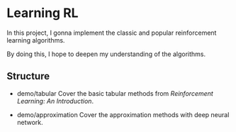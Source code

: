 # Learning RL

In this project, I gonna implement the classic and popular reinforcement learning algorithms.

By doing this, I hope to deepen my understanding of the algorithms.

## Structure
- demo/tabular 
  Cover the basic tabular methods from *Reinforcement Learning: An Introduction*.

- demo/approximation
  Cover the approximation methods with deep neural network.
